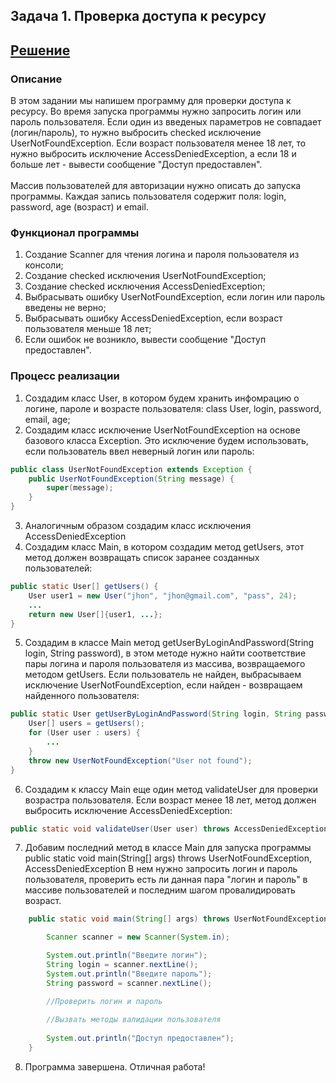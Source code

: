 ## Задача 1. Проверка доступа к ресурсу
## [Решение]()
### Описание
В этом задании мы напишем программу для проверки доступа к ресурсу. Во время запуска программы нужно запросить логин или пароль пользователя. Если один из введеных параметров не совпадает (логин/пароль), то нужно выбросить checked исключение UserNotFoundException. Если возраст пользователя менее 18 лет, то нужно выбросить исключение AccessDeniedException, а если 18 и больше лет - вывести сообщение "Доступ предоставлен". <br>
<br>
Массив пользователей для авторизации нужно описать до запуска программы. Каждая запись пользователя содержит поля: login, password, age (возраст) и email.
 
### Функционал программы
1. Создание Scanner для чтения логина и пароля пользователя из консоли;
2. Создание checked исключения UserNotFoundException;
3. Создание checked исключения AccessDeniedException;
4. Выбрасывать ошибку UserNotFoundException, если логин или пароль введены не верно;
5. Выбрасывать ошибку AccessDeniedException, если возраст пользователя меньше 18 лет;
5. Если ошибок не возникло, вывести сообщение "Доступ предоставлен".

### Процесс реализации
1. Создадим класс User, в котором будем хранить инфомрацию о логине, пароле и возрасте пользователя: 
class User, login, password, email, age;
2. Создадим класс исключение UserNotFoundException на основе базового класса Exception. Это исключение будем использовать, если пользователь ввел неверный логин или пароль:
```java
public class UserNotFoundException extends Exception {
    public UserNotFoundException(String message) {
        super(message);
    }
}
```
3. Аналогичным образом создадим класс исключения AccessDeniedException
4. Создадим класс Main, в котором создадим метод getUsers, этот метод должен возвращать список заранее созданных пользователей:
```java
public static User[] getUsers() {
    User user1 = new User("jhon", "jhon@gmail.com", "pass", 24);
    ...
    return new User[]{user1, ...};
}
```
5. Создадим в классе Main метод getUserByLoginAndPassword(String login, String password), в этом методе нужно найти соответствие пары логина и пароля пользователя из массива, возвращаемого методом getUsers. Если пользователь не найден, выбрасываем исключение UserNotFoundException, если найден - возвращаем найденного пользователя:
```java
public static User getUserByLoginAndPassword(String login, String password) throws UserNotFoundException {
    User[] users = getUsers();
    for (User user : users) {
        ...
    }
    throw new UserNotFoundException("User not found");    
}   
```
6. Создадим к классу Main еще один метод validateUser для проверки возрастра пользователя. Если возраст менее 18 лет, метод должен выбросить исключение AccessDeniedException:
```java
public static void validateUser(User user) throws AccessDeniedException
``` 
7. Добавим последний метод в классе Main для запуска программы public static void main(String[] args) throws UserNotFoundException, AccessDeniedException
В нем нужно запросить логин и пароль пользователя, проверить есть ли данная пара "логин и пароль" в массиве пользователей и последним шагом провалидировать возраст.
```java
    public static void main(String[] args) throws UserNotFoundException, AccessDeniedException {

        Scanner scanner = new Scanner(System.in);

        System.out.println("Введите логин");
        String login = scanner.nextLine();
        System.out.println("Введите пароль");
        String password = scanner.nextLine();

        //Проверить логин и пароль
        
        //Вызвать методы валидации пользователя
        
        System.out.println("Доступ предоставлен");
    }

```
8. Программа завершена. Отличная работа!
